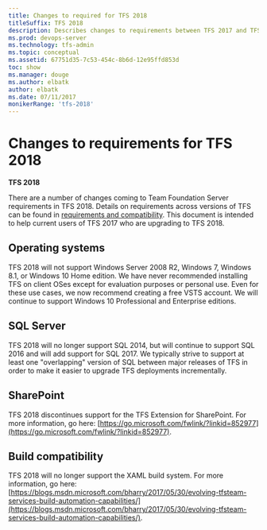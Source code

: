 ```yaml
---
title: Changes to required for TFS 2018
titleSuffix: TFS 2018
description: Describes changes to requirements between TFS 2017 and TFS 2018 RC1 that impact Setup, Upgrade, and Administration
ms.prod: devops-server
ms.technology: tfs-admin
ms.topic: conceptual
ms.assetid: 67751d35-7c53-454c-8b6d-12e95ffd853d
toc: show
ms.manager: douge
ms.author: elbatk
author: elbatk
ms.date: 07/11/2017
monikerRange: 'tfs-2018'
---
```




# Changes to requirements for TFS 2018

**TFS 2018**

There are a number of changes coming to Team Foundation Server
requirements in TFS 2018. Details on requirements across versions 
of TFS can be found in 
[requirements and compatibility](requirements.md). This document
is intended to help current users of TFS 2017 who are upgrading
to TFS 2018.

## Operating systems

TFS 2018 will not support Windows Server 2008 R2, Windows 7, Windows 8.1, or 
Windows 10 Home edition. We have never recommended installing TFS on client 
OSes except for evaluation purposes or personal use. Even for these use cases,
we now recommend creating a free VSTS account. We will
continue to support Windows 10 Professional and Enterprise editions.

## SQL Server

TFS 2018 will no longer support SQL 2014, but will continue to support SQL 2016
and will add support for SQL 2017. We typically strive to support at least one 
"overlapping" version of SQL between major releases of TFS in order to make it 
easier to upgrade TFS deployments incrementally. 

## SharePoint

TFS 2018 discontinues support for the TFS Extension for SharePoint. 
For more information, go here: 
[https://go.microsoft.com/fwlink/?linkid=852977](https://go.microsoft.com/fwlink/?linkid=852977).

## Build compatibility

TFS 2018 will no longer support the XAML build system. 
For more information, go here:
[https://blogs.msdn.microsoft.com/bharry/2017/05/30/evolving-tfsteam-services-build-automation-capabilities/](https://blogs.msdn.microsoft.com/bharry/2017/05/30/evolving-tfsteam-services-build-automation-capabilities/).
